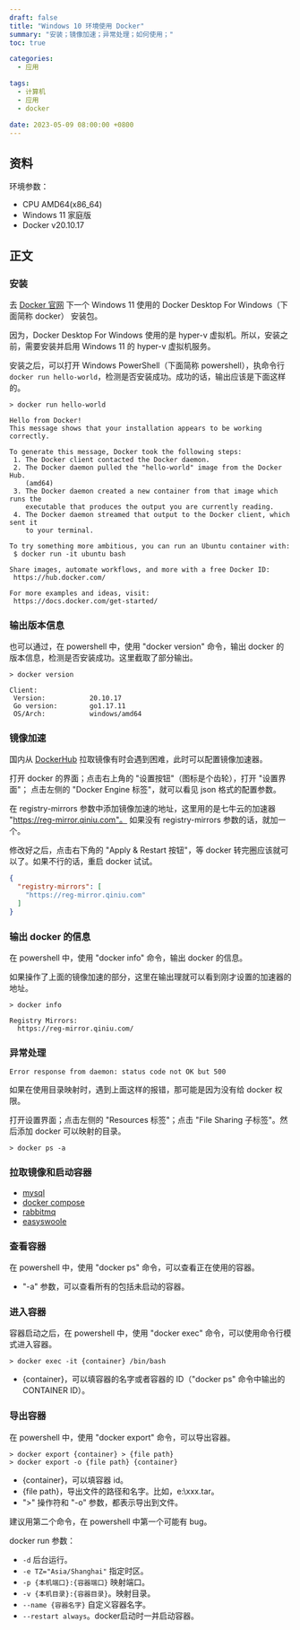 ```yaml
---
draft: false
title: "Windows 10 环境使用 Docker"
summary: "安装；镜像加速；异常处理；如何使用；"
toc: true

categories:
  - 应用

tags:
  - 计算机
  - 应用
  - docker

date: 2023-05-09 08:00:00 +0800
---
```


## 资料

环境参数：

- CPU AMD64(x86_64)
- Windows 11 家庭版
- Docker v20.10.17

## 正文

### 安装

去 [Docker 官网](https://www.docker.com/) 下一个 Windows 11 使用的 Docker Desktop For Windows（下面简称 docker） 安装包。

因为，Docker Desktop For Windows 使用的是 hyper-v 虚拟机。所以，安装之前，需要安装并启用 Windows 11 的 hyper-v 虚拟机服务。

安装之后，可以打开 Windows PowerShell（下面简称 powershell），执命令行 `docker run hello-world`，检测是否安装成功。成功的话，输出应该是下面这样的。

```
> docker run hello-world

Hello from Docker!
This message shows that your installation appears to be working correctly.

To generate this message, Docker took the following steps:
 1. The Docker client contacted the Docker daemon.
 2. The Docker daemon pulled the "hello-world" image from the Docker Hub.
    (amd64)
 3. The Docker daemon created a new container from that image which runs the
    executable that produces the output you are currently reading.
 4. The Docker daemon streamed that output to the Docker client, which sent it
    to your terminal.

To try something more ambitious, you can run an Ubuntu container with:
 $ docker run -it ubuntu bash

Share images, automate workflows, and more with a free Docker ID:
 https://hub.docker.com/

For more examples and ideas, visit:
 https://docs.docker.com/get-started/
```

### 输出版本信息

也可以通过，在 powershell 中，使用 "docker version" 命令，输出 docker 的版本信息，检测是否安装成功。这里截取了部分输出。

```
> docker version

Client:
 Version:           20.10.17
 Go version:        go1.17.11
 OS/Arch:           windows/amd64
```

### 镜像加速

国内从 [DockerHub](https://hub.docker.com) 拉取镜像有时会遇到困难，此时可以配置镜像加速器。

打开 docker 的界面；点击右上角的 "设置按钮"（图标是个齿轮），打开 "设置界面"；
点击左侧的 "Docker Engine 标签"，就可以看见 json
格式的配置参数。

在 registry-mirrors 参数中添加镜像加速的地址，这里用的是七牛云的加速器 "https://reg-mirror.qiniu.com"。
如果没有
registry-mirrors 参数的话，就加一个。

修改好之后，点击右下角的 "Apply & Restart 按钮"，等 docker 转完圈应该就可以了。如果不行的话，重启 docker 试试。

```json
{
  "registry-mirrors": [
    "https://reg-mirror.qiniu.com"
  ]
}
```

### 输出 docker 的信息

在 powershell 中，使用 "docker info" 命令，输出 docker 的信息。

如果操作了上面的镜像加速的部分，这里在输出理就可以看到刚才设置的加速器的地址。

```
> docker info

Registry Mirrors:
  https://reg-mirror.qiniu.com/
```

### 异常处理

```
Error response from daemon: status code not OK but 500
```

如果在使用目录映射时，遇到上面这样的报错，那可能是因为没有给 docker 权限。

打开设置界面；点击左侧的 "Resources 标签"；点击 "File Sharing 子标签"。然后添加 docker 可以映射的目录。

```
> docker ps -a
```

### 拉取镜像和启动容器

- [mysql](/计算机/application/docker/mysql)
- [docker compose](/计算机/application/docker/compose)
- [rabbitmq](/计算机/application/docker/rabbitmq)
- [easyswoole](/计算机/application/docker/easyswoole)

### 查看容器

在 powershell 中，使用 "docker ps" 命令，可以查看正在使用的容器。

- "-a" 参数，可以查看所有的包括未启动的容器。

### 进入容器

容器启动之后，在 powershell 中，使用 "docker exec" 命令，可以使用命令行模式进入容器。

```
> docker exec -it {container} /bin/bash
```

- {container}，可以填容器的名字或者容器的 ID（"docker ps" 命令中输出的 CONTAINER ID）。

### 导出容器

在 powershell 中，使用 "docker export" 命令，可以导出容器。

```
> docker export {container} > {file path}
> docker export -o {file path} {container}
```

- {container}，可以填容器 id。
- {file path}，导出文件的路径和名字。比如，e:\xxx.tar。
- ">" 操作符和 "-o" 参数，都表示导出到文件。

建议用第二个命令，在 powershell 中第一个可能有 bug。

docker run 参数：

- `-d` 后台运行。
- `-e TZ="Asia/Shanghai"` 指定时区。
- `-p {本机端口}:{容器端口}` 映射端口。
- `-v {本机目录}:{容器目录}`。映射目录。
- `--name {容器名字}` 自定义容器名字。
- `--restart always`。docker启动时一并启动容器。
